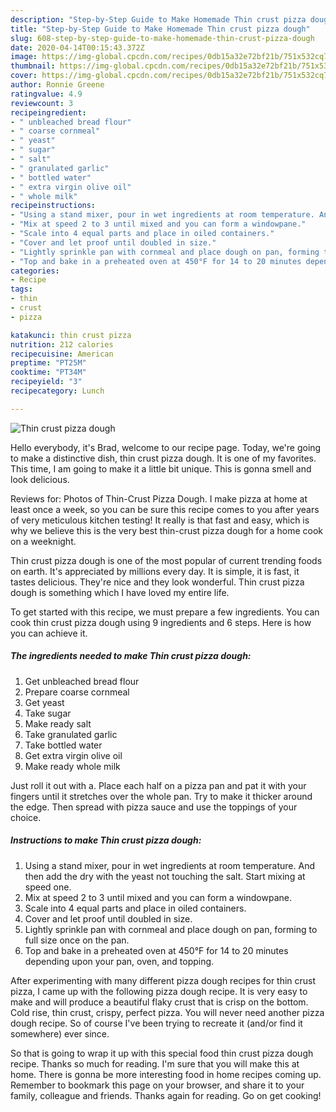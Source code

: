 ```yaml
---
description: "Step-by-Step Guide to Make Homemade Thin crust pizza dough"
title: "Step-by-Step Guide to Make Homemade Thin crust pizza dough"
slug: 608-step-by-step-guide-to-make-homemade-thin-crust-pizza-dough
date: 2020-04-14T00:15:43.372Z
image: https://img-global.cpcdn.com/recipes/0db15a32e72bf21b/751x532cq70/thin-crust-pizza-dough-recipe-main-photo.jpg
thumbnail: https://img-global.cpcdn.com/recipes/0db15a32e72bf21b/751x532cq70/thin-crust-pizza-dough-recipe-main-photo.jpg
cover: https://img-global.cpcdn.com/recipes/0db15a32e72bf21b/751x532cq70/thin-crust-pizza-dough-recipe-main-photo.jpg
author: Ronnie Greene
ratingvalue: 4.9
reviewcount: 3
recipeingredient:
- " unbleached bread flour"
- " coarse cornmeal"
- " yeast"
- " sugar"
- " salt"
- " granulated garlic"
- " bottled water"
- " extra virgin olive oil"
- " whole milk"
recipeinstructions:
- "Using a stand mixer, pour in wet ingredients at room temperature. And then add the dry with the yeast not touching the salt. Start mixing at speed one."
- "Mix at speed 2 to 3 until mixed and you can form a windowpane."
- "Scale into 4 equal parts and place in oiled containers."
- "Cover and let proof until doubled in size."
- "Lightly sprinkle pan with cornmeal and place dough on pan, forming to full size once on the pan."
- "Top and bake in a preheated oven at 450°F for 14 to 20 minutes depending upon your pan, oven, and topping."
categories:
- Recipe
tags:
- thin
- crust
- pizza

katakunci: thin crust pizza 
nutrition: 212 calories
recipecuisine: American
preptime: "PT25M"
cooktime: "PT34M"
recipeyield: "3"
recipecategory: Lunch

---
```



![Thin crust pizza dough](https://img-global.cpcdn.com/recipes/0db15a32e72bf21b/751x532cq70/thin-crust-pizza-dough-recipe-main-photo.jpg)

Hello everybody, it's Brad, welcome to our recipe page. Today, we're going to make a distinctive dish, thin crust pizza dough. It is one of my favorites. This time, I am going to make it a little bit unique. This is gonna smell and look delicious.

Reviews for: Photos of Thin-Crust Pizza Dough. I make pizza at home at least once a week, so you can be sure this recipe comes to you after years of very meticulous kitchen testing! It really is that fast and easy, which is why we believe this is the very best thin-crust pizza dough for a home cook on a weeknight.

Thin crust pizza dough is one of the most popular of current trending foods on earth. It's appreciated by millions every day. It is simple, it is fast, it tastes delicious. They're nice and they look wonderful. Thin crust pizza dough is something which I have loved my entire life.


To get started with this recipe, we must prepare a few ingredients. You can cook thin crust pizza dough using 9 ingredients and 6 steps. Here is how you can achieve it.

<!--inarticleads1-->

##### The ingredients needed to make Thin crust pizza dough:

1. Get  unbleached bread flour
1. Prepare  coarse cornmeal
1. Get  yeast
1. Take  sugar
1. Make ready  salt
1. Take  granulated garlic
1. Take  bottled water
1. Get  extra virgin olive oil
1. Make ready  whole milk


Just roll it out with a. Place each half on a pizza pan and pat it with your fingers until it stretches over the whole pan. Try to make it thicker around the edge. Then spread with pizza sauce and use the toppings of your choice. 

<!--inarticleads2-->

##### Instructions to make Thin crust pizza dough:

1. Using a stand mixer, pour in wet ingredients at room temperature. And then add the dry with the yeast not touching the salt. Start mixing at speed one.
1. Mix at speed 2 to 3 until mixed and you can form a windowpane.
1. Scale into 4 equal parts and place in oiled containers.
1. Cover and let proof until doubled in size.
1. Lightly sprinkle pan with cornmeal and place dough on pan, forming to full size once on the pan.
1. Top and bake in a preheated oven at 450°F for 14 to 20 minutes depending upon your pan, oven, and topping.


After experimenting with many different pizza dough recipes for thin crust pizza, I came up with the following pizza dough recipe. It is very easy to make and will produce a beautiful flaky crust that is crisp on the bottom. Cold rise, thin crust, crispy, perfect pizza. You will never need another pizza dough recipe. So of course I&#39;ve been trying to recreate it (and/or find it somewhere) ever since. 

So that is going to wrap it up with this special food thin crust pizza dough recipe. Thanks so much for reading. I'm sure that you will make this at home. There is gonna be more interesting food in home recipes coming up. Remember to bookmark this page on your browser, and share it to your family, colleague and friends. Thanks again for reading. Go on get cooking!
